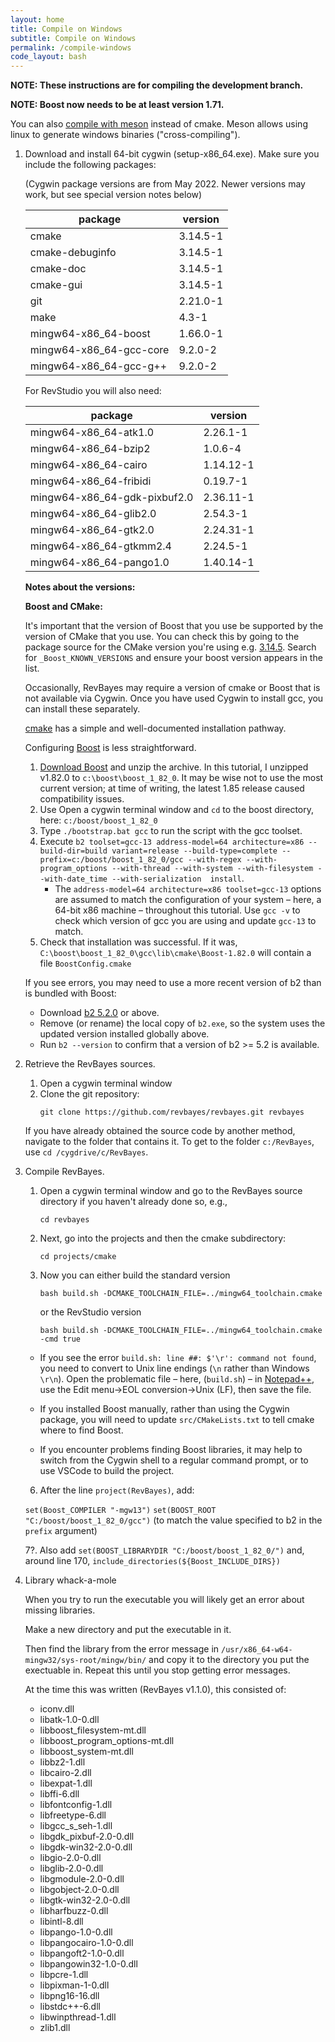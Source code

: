```yaml
---
layout: home
title: Compile on Windows
subtitle: Compile on Windows
permalink: /compile-windows
code_layout: bash
---
```


**NOTE: These instructions are for compiling the development branch.**

**NOTE: Boost now needs to be at least version 1.71.**

You can also [compile with meson](https://github.com/revbayes/revbayes/blob/development/projects/meson/README.md) instead of cmake.  Meson allows using linux to generate windows binaries ("cross-compiling").

1. Download and install 64-bit cygwin (setup-x86_64.exe). Make sure you include the following packages:

    (Cygwin package versions are from May 2022. Newer versions may work, but see special version notes below)

    | package                 | version   | 
    |-------------------------|-----------| 
    | cmake                   | 3.14.5-1  | 
    | cmake-debuginfo         | 3.14.5-1  | 
    | cmake-doc               | 3.14.5-1  | 
    | cmake-gui               | 3.14.5-1  | 
    | git                     | 2.21.0-1  | 
    | make                    | 4.3-1     | 
    | mingw64-x86_64-boost    | 1.66.0-1  | 
    | mingw64-x86_64-gcc-core | 9.2.0-2   | 
    | mingw64-x86_64-gcc-g++  | 9.2.0-2   | 


    For RevStudio you will also need:

    | package                      | version   | 
    |------------------------------|-----------| 
    | mingw64-x86_64-atk1.0        | 2.26.1-1  | 
    | mingw64-x86_64-bzip2         | 1.0.6-4   | 
    | mingw64-x86_64-cairo         | 1.14.12-1 | 
    | mingw64-x86_64-fribidi       | 0.19.7-1  | 
    | mingw64-x86_64-gdk-pixbuf2.0 | 2.36.11-1 | 
    | mingw64-x86_64-glib2.0       | 2.54.3-1  | 
    | mingw64-x86_64-gtk2.0        | 2.24.31-1 | 
    | mingw64-x86_64-gtkmm2.4      | 2.24.5-1  | 
    | mingw64-x86_64-pango1.0      | 1.40.14-1 | 


    **Notes about the versions:**

    **Boost and CMake:**

    It's important that the version of Boost that you use be supported by the version of CMake that you use. You can check this by going to the package source for the CMake version you're using e.g. [3.14.5](https://github.com/Kitware/CMake/blob/v3.14.5/Modules/FindBoost.cmake). Search for `_Boost_KNOWN_VERSIONS` and ensure your boost version appears in the list.
    
    Occasionally, RevBayes may require a version of cmake or Boost that is not available via Cygwin.
    Once you have used Cygwin to install gcc, you can install these separately.
    
    [cmake](https://cmake.org/download) has a simple and well-documented installation pathway.
    
    Configuring [Boost](https://www.boost.org/) is less straightforward.
    
    1. [Download Boost](https://www.boost.org/users/download/) and unzip the archive.  In this tutorial, I unzipped v1.82.0 to `c:\boost\boost_1_82_0`.  It may be wise not to use the most current version; at time of writing, the latest 1.85 release caused compatibility issues.
    2. Use Open a cygwin terminal window and `cd` to the boost directory, here: `c:/boost/boost_1_82_0`
    3. Type `./bootstrap.bat gcc` to run the script with the gcc toolset.
    4. Execute `b2 toolset=gcc-13 address-model=64 architecture=x86 --build-dir=build variant=release --build-type=complete --prefix=c:/boost/boost_1_82_0/gcc --with-regex --with-program_options --with-thread --with-system --with-filesystem --with-date_time --with-serialization  install`.
       - The `address-model=64 architecture=x86 toolset=gcc-13` options are assumed to match the configuration of your system – here, a 64-bit x86 machine – throughout this tutorial.  Use `gcc -v` to check which version of gcc you are using and update `gcc-13` to match.
    5. Check that installation was successful.  If it was, `C:\boost\boost_1_82_0\gcc\lib\cmake\Boost-1.82.0` will contain a file `BoostConfig.cmake`
    
    If you see errors, you may need to use a more recent version of b2 than is bundled with Boost:
    - Download [b2 5.2.0](https://github.com/bfgroup/b2/releases) or above.
    - Remove (or rename) the local copy of `b2.exe`, so the system uses the updated version installed globally above.
    - Run `b2 --version` to confirm that a version of b2 >= 5.2 is available.
    

2. Retrieve the RevBayes sources.

    1. Open a cygwin terminal window
    2. Clone the git repository:
        ```
        git clone https://github.com/revbayes/revbayes.git revbayes
        ```
        
    If you have already obtained the source code by another method, 
    navigate to the folder that contains it.  To get to the folder `c:/RevBayes`,
    use `cd /cygdrive/c/RevBayes`.

3. Compile RevBayes.

    1. Open a cygwin terminal window and go to the RevBayes source directory if you haven't already done so, e.g., 
        ```
        cd revbayes
        ```
    2. Next, go into the projects and then the cmake subdirectory: 
        ```
        cd projects/cmake
        ```
    3. Now you can either build the standard version
        ```
        bash build.sh -DCMAKE_TOOLCHAIN_FILE=../mingw64_toolchain.cmake
        ```
        or the RevStudio version
        ```
        bash build.sh -DCMAKE_TOOLCHAIN_FILE=../mingw64_toolchain.cmake -cmd true
        ```
        
    - If you see the error `build.sh: line ##: $'\r': command not found`,
    you need to convert to Unix line endings (`\n` rather than Windows `\r\n`).
    Open the problematic file – here, (`build.sh`) –
    in [Notepad++](https://notepad-plus-plus.org/),
    use the Edit menu→EOL conversion→Unix (LF),
    then save the file.
        
    - If you installed Boost manually, rather than using the Cygwin package, 
    you will need to update `src/CMakeLists.txt` to tell cmake where to 
    find Boost.
    
    - If you encounter problems finding Boost libraries, it  may help to switch
      from the Cygwin shell to a regular command prompt, or to use VSCode to
      build the project.

    6. After the line `project(RevBayes)`, add:

    `set(Boost_COMPILER "-mgw13")`
    `set(BOOST_ROOT "C:/boost/boost_1_82_0/gcc")` (to match the value specified to b2 in the `prefix` argument)

    7?. Also add `set(BOOST_LIBRARYDIR "C:/boost/boost_1_82_0/")` and, around line 170, `include_directories(${Boost_INCLUDE_DIRS})`


4. Library whack-a-mole

    When you try to run the executable you will likely get an error about missing libraries. 

    Make a new directory and put the executable in it. 

    Then find the library from the error message in `/usr/x86_64-w64-mingw32/sys-root/mingw/bin/` and copy it to the directory you put the exectuable in. Repeat this until you stop getting error messages. 

    At the time this was written (RevBayes v1.1.0), this consisted of:

    * iconv.dll
    * libatk-1.0-0.dll
    * libboost_filesystem-mt.dll
    * libboost_program_options-mt.dll
    * libboost_system-mt.dll
    * libbz2-1.dll
    * libcairo-2.dll
    * libexpat-1.dll
    * libffi-6.dll
    * libfontconfig-1.dll
    * libfreetype-6.dll
    * libgcc_s_seh-1.dll
    * libgdk_pixbuf-2.0-0.dll
    * libgdk-win32-2.0-0.dll
    * libgio-2.0-0.dll
    * libglib-2.0-0.dll
    * libgmodule-2.0-0.dll
    * libgobject-2.0-0.dll
    * libgtk-win32-2.0-0.dll
    * libharfbuzz-0.dll
    * libintl-8.dll
    * libpango-1.0-0.dll
    * libpangocairo-1.0-0.dll
    * libpangoft2-1.0-0.dll
    * libpangowin32-1.0-0.dll
    * libpcre-1.dll
    * libpixman-1-0.dll
    * libpng16-16.dll
    * libstdc++-6.dll
    * libwinpthread-1.dll
    * zlib1.dll
